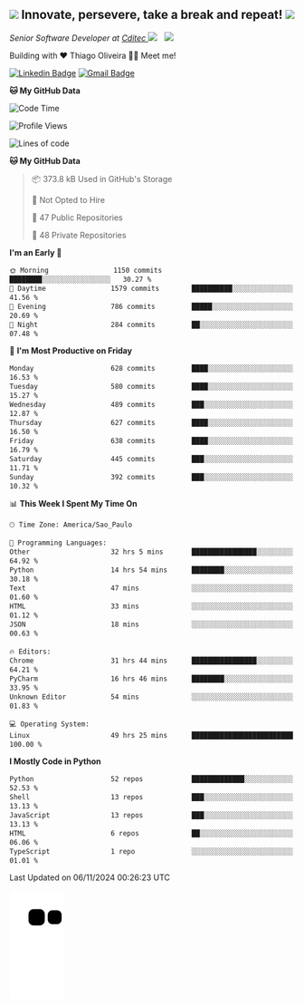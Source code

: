 <h2><img src="https://emojis.slackmojis.com/emojis/images/1531849430/4246/blob-sunglasses.gif?1531849430" width="30"/> Innovate, persevere, take a break and repeat! <img src="https://media.giphy.com/media/12oufCB0MyZ1Go/giphy.gif" width="50"></h2>
<img align='right' src="https://media.giphy.com/media/M9gbBd9nbDrOTu1Mqx/giphy.gif" width="230">
<p><em>Senior Software Developer at <a href="https://www.cditec.com.br/">Cditec
</a><img src="https://media.giphy.com/media/WUlplcMpOCEmTGBtBW/giphy.gif" width="30"> 
</em></p>



Building with ❤️ Thiago Oliveira 👋🏽 Meet me!

[![Linkedin Badge](https://img.shields.io/badge/-Thiago-blue?style=flat-square&logo=Linkedin&logoColor=white&link=https://www.linkedin.com/in/tgmarinho/)](https://www.linkedin.com/in/thiagoceconelo/) 
[![Gmail Badge](https://img.shields.io/badge/-thiceconelo@gmail.com-c14438?style=flat-square&logo=Gmail&logoColor=white&link=mailto:thiceconelo@gmail.com)](mailto:thiceconelo@gmail.com)

</em></p>

<!-- <span style="height ">
![Anurag's GitHub stats](https://github-readme-stats.vercel.app/api?username=arthurspk&show_icons=true&theme=tokyonight)
</span> -->

**🐱 My GitHub Data** 
<!--START_SECTION:waka-->
![Code Time](http://img.shields.io/badge/Code%20Time-2%2C114%20hrs%205%20mins-blue)

![Profile Views](http://img.shields.io/badge/Profile%20Views-8-blue)

![Lines of code](https://img.shields.io/badge/From%20Hello%20World%20I%27ve%20Written-5.1%20million%20lines%20of%20code-blue)

**🐱 My GitHub Data** 

> 📦 373.8 kB Used in GitHub's Storage 
 > 
> 🚫 Not Opted to Hire
 > 
> 📜 47 Public Repositories 
 > 
> 🔑 48 Private Repositories 
 > 
**I'm an Early 🐤** 

```text
🌞 Morning                1150 commits        ████████░░░░░░░░░░░░░░░░░   30.27 % 
🌆 Daytime                1579 commits        ██████████░░░░░░░░░░░░░░░   41.56 % 
🌃 Evening                786 commits         █████░░░░░░░░░░░░░░░░░░░░   20.69 % 
🌙 Night                  284 commits         ██░░░░░░░░░░░░░░░░░░░░░░░   07.48 % 
```
📅 **I'm Most Productive on Friday** 

```text
Monday                   628 commits         ████░░░░░░░░░░░░░░░░░░░░░   16.53 % 
Tuesday                  580 commits         ████░░░░░░░░░░░░░░░░░░░░░   15.27 % 
Wednesday                489 commits         ███░░░░░░░░░░░░░░░░░░░░░░   12.87 % 
Thursday                 627 commits         ████░░░░░░░░░░░░░░░░░░░░░   16.50 % 
Friday                   638 commits         ████░░░░░░░░░░░░░░░░░░░░░   16.79 % 
Saturday                 445 commits         ███░░░░░░░░░░░░░░░░░░░░░░   11.71 % 
Sunday                   392 commits         ███░░░░░░░░░░░░░░░░░░░░░░   10.32 % 
```


📊 **This Week I Spent My Time On** 

```text
🕑︎ Time Zone: America/Sao_Paulo

💬 Programming Languages: 
Other                    32 hrs 5 mins       ████████████████░░░░░░░░░   64.92 % 
Python                   14 hrs 54 mins      ████████░░░░░░░░░░░░░░░░░   30.18 % 
Text                     47 mins             ░░░░░░░░░░░░░░░░░░░░░░░░░   01.60 % 
HTML                     33 mins             ░░░░░░░░░░░░░░░░░░░░░░░░░   01.12 % 
JSON                     18 mins             ░░░░░░░░░░░░░░░░░░░░░░░░░   00.63 % 

🔥 Editors: 
Chrome                   31 hrs 44 mins      ████████████████░░░░░░░░░   64.21 % 
PyCharm                  16 hrs 46 mins      ████████░░░░░░░░░░░░░░░░░   33.95 % 
Unknown Editor           54 mins             ░░░░░░░░░░░░░░░░░░░░░░░░░   01.83 % 

💻 Operating System: 
Linux                    49 hrs 25 mins      █████████████████████████   100.00 % 
```

**I Mostly Code in Python** 

```text
Python                   52 repos            █████████████░░░░░░░░░░░░   52.53 % 
Shell                    13 repos            ███░░░░░░░░░░░░░░░░░░░░░░   13.13 % 
JavaScript               13 repos            ███░░░░░░░░░░░░░░░░░░░░░░   13.13 % 
HTML                     6 repos             ██░░░░░░░░░░░░░░░░░░░░░░░   06.06 % 
TypeScript               1 repo              ░░░░░░░░░░░░░░░░░░░░░░░░░   01.01 % 
```




 Last Updated on 06/11/2024 00:26:23 UTC
<!--END_SECTION:waka-->

![Snake animation](https://github.com/rafaballerini/rafaballerini/blob/output/github-contribution-grid-snake.svg)


<!---
ceconelo/ceconelo is a ✨ special ✨ repository because its `README.md` (this file) appears on your GitHub profile.
You can click the Preview link to take a look at your changes.
--->
